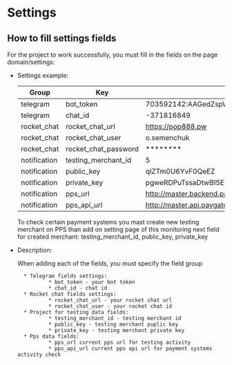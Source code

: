 # Settings
## How to fill settings fields
For the project to work successfully, you must fill in the fields on the page domain/settings: 
 

*   
   Settings example:
    
    | Group    | Key       | Value                                         |
    |----------|-----------|-----------------------------------------------|
    | telegram | bot_token | 703592142:AAGedZspWYQ9Ba7h29JOjWr_NfjtFCumy5Y | 
    | telegram | chat_id   | -371816849                                    |
    | rocket_chat | rocket_chat_url | https://pop888.pw |
    | rocket_chat | rocket_chat_user | o.semenchuk | 
    | rocket_chat | rocket_chat_password | ******** |
    | notification | testing_merchant_id | 5 |
    | notification | public_key | qlZTm0U6YvF0QeEZ | 
    | notification | private_key | pgweRDPuTssaDtwBI5EotpfZHw3hdYaY |
    | notification | pps_url | http://master.backend.paygate.xim.hattiko.pw/ |  
    | notification | pps_api_url | http://master.api.paygate.xim.hattiko.pw/merchant |
    
    To check certain payment systems you mast create new testing merchant on PPS than add on setting page of this monitoring next field for created 
    merchant:
    testing_merchant_id,
    public_key,
    private_key
    
*
    Description:
    
    When adding each of the fields, you must specify the field group
    
        * Telegram fields settings:
                * bot_token - your bot token 
                * chat_id - chat id
        * Rocket chat fields settings:
                * rocket_chat_url - your rocket chat url 
                * rocket_chat_user - your rocket chat id
        * Project for testing data fields:
                * testing_merchant_id - testing merchant id                
                * public_key - testing merchant puplic key                
                * private_key - testing merchant private key  
        * Pps data fields:
                * pps_url current pps url for testing activity              
                * pps_api_url current pps api url for payment systems activity check             
  
    
    
    